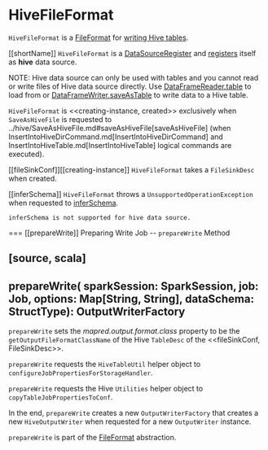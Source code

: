 # HiveFileFormat

`HiveFileFormat` is a [FileFormat](../FileFormat.md) for [writing Hive tables](#prepareWrite).

[[shortName]]
`HiveFileFormat` is a [DataSourceRegister](../DataSourceRegister.md) and [registers](../DataSourceRegister.md#shortName) itself as **hive** data source.

NOTE: Hive data source can only be used with tables and you cannot read or write files of Hive data source directly. Use [DataFrameReader.table](../DataFrameReader.md#table) to load from or [DataFrameWriter.saveAsTable](../DataFrameWriter.md#saveAsTable) to write data to a Hive table.

`HiveFileFormat` is <<creating-instance, created>> exclusively when `SaveAsHiveFile` is requested to ../hive/SaveAsHiveFile.md#saveAsHiveFile[saveAsHiveFile] (when InsertIntoHiveDirCommand.md[InsertIntoHiveDirCommand] and InsertIntoHiveTable.md[InsertIntoHiveTable] logical commands are executed).

[[fileSinkConf]][[creating-instance]]
`HiveFileFormat` takes a `FileSinkDesc` when created.

[[inferSchema]]
`HiveFileFormat` throws a `UnsupportedOperationException` when requested to [inferSchema](../FileFormat.md#inferSchema).

```text
inferSchema is not supported for hive data source.
```

=== [[prepareWrite]] Preparing Write Job -- `prepareWrite` Method

[source, scala]
----
prepareWrite(
  sparkSession: SparkSession,
  job: Job,
  options: Map[String, String],
  dataSchema: StructType): OutputWriterFactory
----

`prepareWrite` sets the *mapred.output.format.class* property to be the `getOutputFileFormatClassName` of the Hive `TableDesc` of the <<fileSinkConf, FileSinkDesc>>.

`prepareWrite` requests the `HiveTableUtil` helper object to `configureJobPropertiesForStorageHandler`.

`prepareWrite` requests the Hive `Utilities` helper object to `copyTableJobPropertiesToConf`.

In the end, `prepareWrite` creates a new `OutputWriterFactory` that creates a new `HiveOutputWriter` when requested for a new `OutputWriter` instance.

`prepareWrite` is part of the [FileFormat](../FileFormat.md#prepareWrite) abstraction.
